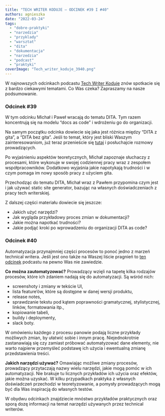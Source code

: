 ```yaml
---
title: "TECH WRITER KODUJE – ODCINEK #39 I #40"
authors: agnieszka
date: "2022-03-24"
tags:
  - "dobre-praktyki"
  - "narzedzia"
  - "przyklady"
  - "warsztat"
  - "dita"
  - "dokumentacja"
  - "narzedzia"
  - "podcast"
  - "praktyki"
coverImage: "Tech_writer_koduje_3940.png"
---
```


W najnowszych odcinkach podcastu
[Tech Writer Koduje](https://techwriterkoduje.pl/) znów spotkacie się z bardzo
ciekawymi tematami. Co Was czeka? Zapraszamy na nasze podsumowanie.

### Odcinek #39

W tym odcinku Michał i Paweł wracają do tematu DITA. Tym razem koncentrują się
na modelu “docs as code” i wdrożeniu go do organizacji.

Na samym początku odcinka dowiecie się jaka jest różnica między “DITA z gita”, a
“DITA bez gita”. Jeśli to temat, który jest bliski Waszym zainteresowaniom, już
teraz przenieście się
[tutaj](https://techwriterkoduje.pl/blog/2022/02/14/dita-as-code) i posłuchajcie
rozmowy prowadzących.

Po wyjaśnieniu aspektów teoretycznych, Michał zapoznaje słuchaczy z procesami,
które wykonuje w swojej codziennej pracy wraz z zespołem współpracowników.
Dodatkowo wyjaśnia jakie napotykają trudności i w czym pomaga im nowy sposób
pracy z użyciem gita.

Przechodząc do tematu DITA, Michał wraz z Pawłem przypomina czym jest i jak
używać static site generator, bazując na własnych doświadczeniach z pracy tech
writerskiej.

Z dalszej części materiału dowiecie się jeszcze:

- Jakich użyć narzędzi?
- Jak wygląda przykładowy proces zmian w dokumentacji?
- Jakie można napotkać trudności?
- Jakie podjąć kroki po wprowadzeniu do organizacji DITA as code?

### Odcinek #40

Automatyzacja przynajmniej części procesów to ponoć jedno z marzeń technical
writera. Jeśli jest ono także na Waszej liście pragnień to
[ten odcinek](https://techwriterkoduje.pl/blog/2022/03/17/tech-writer-spelnia-swoje-marzenia)
podcastu na pewno Was nie zawiedzie.

**Co można zautomatyzować?** Prowadzący wzięli na tapetę kilka rodzajów
procesów, które ich zdaniem nadają się do automatyzacji. Są wśród nich:

- screenshoty i zmiany w tekście UI,
- lista feature’ów, które są dostępne w danej wersji produktu,
- release notes,
- sprawdzanie tekstu pod kątem poprawności gramatycznej, stylistycznej, linków,
  formatowania itp.,
- kopiowanie tabeli,
- buildy i deploymenty,
- slack boty.

W omówieniu każdego z procesu panowie podają liczne przykłady możliwych zmian,
by ułatwić sobie i innym pracę. Niejednokrotnie zastanawiają się czy zamiast
próbować automatyzować dane elementy, nie warto najpierw przemyśleć podstawę ich
użycia i ewentualną zmianę przedstawienia treści.

**Jakich narzędzi używać?** Omawiając możliwe zmiany procesów, prowadzący
przytaczają nazwy wielu narzędzi, jakie mogą pomóc w ich automatyzacji. Nie
brakuje tu licznych przykładów ich użycia oraz efektów, jakie można uzyskać. W
kilku przypadkach praktyka z własnych doświadczeń przechodzi w teoretyzowanie, a
pomysły prowadzących mogą być dla Was inspiracją do własnych testów.

W obydwu odcinkach znajdziecie mnóstwo przykładów praktycznych oraz sporą dozę
informacji na temat narzędzi używanych przez technical writerów.
